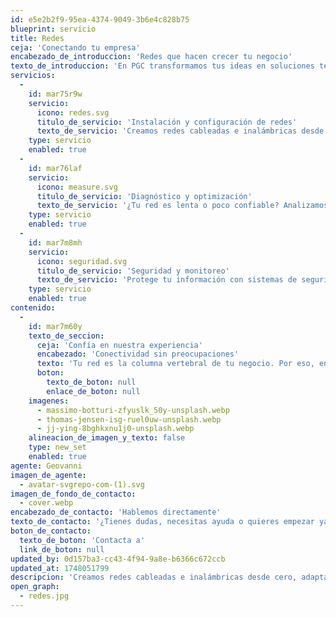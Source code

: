 ```yaml
---
id: e5e2b2f9-95ea-4374-9049-3b6e4c828b75
blueprint: servicio
title: Redes
ceja: 'Conectando tu empresa'
encabezado_de_introduccion: 'Redes que hacen crecer tu negocio'
texto_de_introduccion: 'En PGC transformamos tus ideas en soluciones tecnológicas reales. Diseñamos e implementamos proyectos digitales que se adaptan a las necesidades específicas de tu empresa, desde el desarrollo de plataformas a medida hasta la integración de nuevas tecnologías en tus procesos.'
servicios:
  -
    id: mar75r9w
    servicio:
      icono: redes.svg
      titulo_de_servicio: 'Instalación y configuración de redes'
      texto_de_servicio: 'Creamos redes cableadas e inalámbricas desde cero, adaptadas a tu espacio y necesidades. Todo listo para que comiences a trabajar sin interrupciones.'
    type: servicio
    enabled: true
  -
    id: mar76laf
    servicio:
      icono: measure.svg
      titulo_de_servicio: 'Diagnóstico y optimización'
      texto_de_servicio: '¿Tu red es lenta o poco confiable? Analizamos su rendimiento, detectamos cuellos de botella y la dejamos funcionando al máximo.'
    type: servicio
    enabled: true
  -
    id: mar7m8mh
    servicio:
      icono: seguridad.svg
      titulo_de_servicio: 'Seguridad y monitoreo'
      texto_de_servicio: 'Protege tu información con sistemas de seguridad de red avanzados y monitoreo constante. Mantén alejadas las amenazas digitales.'
    type: servicio
    enabled: true
contenido:
  -
    id: mar7m60y
    texto_de_seccion:
      ceja: 'Confía en nuestra experiencia'
      encabezado: 'Conectividad sin preocupaciones'
      texto: 'Tu red es la columna vertebral de tu negocio. Por eso, en PGC usamos los mejores equipos, trabajamos con técnicos certificados y te acompañamos con soporte continuo. No solo conectamos dispositivos, conectamos personas, procesos y objetivos.'
      boton:
        texto_de_boton: null
        enlace_de_boton: null
    imagenes:
      - massimo-botturi-zfyuslk_50y-unsplash.webp
      - thomas-jensen-isg-ruel0uw-unsplash.webp
      - jj-ying-8bghkxnu1j0-unsplash.webp
    alineacion_de_imagen_y_texto: false
    type: new_set
    enabled: true
agente: Geovanni
imagen_de_agente:
  - avatar-svgrepo-com-(1).svg
imagen_de_fondo_de_contacto:
  - cover.webp
encabezado_de_contacto: 'Hablemos directamente'
texto_de_contacto: '¿Tienes dudas, necesitas ayuda o quieres empezar ya?Geovanni está aquí para escucharte y darte una solución clara. Un mensaje y lo resolvemos juntos.'
boton_de_contacto:
  texto_de_boton: 'Contacta a'
  link_de_boton: null
updated_by: 0d157ba3-cc43-4f94-9a8e-b6366c672ccb
updated_at: 1748051799
descripcion: 'Creamos redes cableadas e inalámbricas desde cero, adaptadas a tu espacio y necesidades. Todo listo para que comiences a trabajar sin interrupciones.'
open_graph:
  - redes.jpg
---
```

